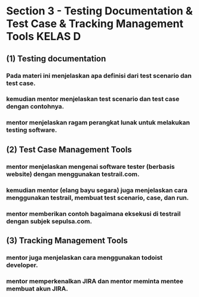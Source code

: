 # Section 3 - Testing Documentation & Test Case & Tracking Management Tools KELAS D

## (1) Testing documentation
### Pada materi ini menjelaskan apa definisi dari test scenario dan test case.
### kemudian mentor menjelaskan test scenario dan test case dengan contohnya.
### mentor menjelaskan ragam perangkat lunak untuk melakukan testing software.

## (2) Test Case Management Tools
### mentor menjelaskan mengenai software tester (berbasis website) dengan menggunakan testrail.com.
### kemudian mentor (elang bayu segara) juga menjelaskan cara menggunakan testrail, membuat test scenario, case, dan run.
### mentor memberikan contoh bagaimana eksekusi di testrail dengan subjek sepulsa.com.

## (3) Tracking Management Tools
### mentor juga menjelaskan cara menggunakan todoist developer.
### mentor memperkenalkan JIRA dan mentor meminta mentee membuat akun JIRA.